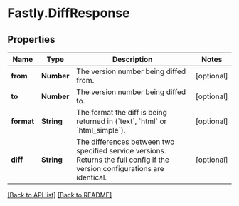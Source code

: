 # Fastly.DiffResponse

## Properties

Name | Type | Description | Notes
------------ | ------------- | ------------- | -------------
**from** | **Number** | The version number being diffed from. | [optional] 
**to** | **Number** | The version number being diffed to. | [optional] 
**format** | **String** | The format the diff is being returned in (&#x60;text&#x60;, &#x60;html&#x60; or &#x60;html_simple&#x60;). | [optional] 
**diff** | **String** | The differences between two specified service versions. Returns the full config if the version configurations are identical. | [optional] 



[[Back to API list]](../../README.md#endpoints) [[Back to README]](../../README.md)
